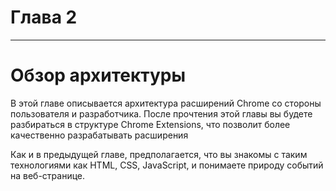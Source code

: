 # Глава 2

---

# Обзор архитектуры

В этой главе описывается архитектура расширений Chrome со стороны пользователя и разработчика. После прочтения этой главы вы будете разбираться в структуре Chrome Extensions, что позволит более качественно разрабатывать расширения

Как и в предыдущей главе, предполагается, что вы знакомы с таким технологиями как HTML, CSS, JavaScript, и понимаете природу событий на веб-странице.

